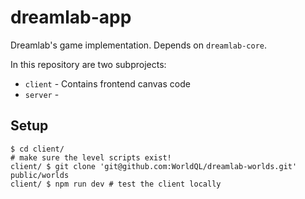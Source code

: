 # dreamlab-app

Dreamlab's game implementation. Depends on `dreamlab-core`.

In this repository are two subprojects:

- `client` - Contains frontend canvas code
- `server` -

## Setup

```shell
$ cd client/
# make sure the level scripts exist!
client/ $ git clone 'git@github.com:WorldQL/dreamlab-worlds.git' public/worlds
client/ $ npm run dev # test the client locally
```
